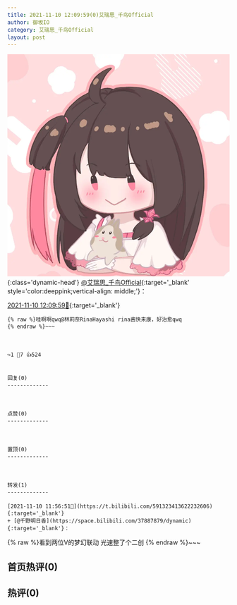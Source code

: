 ```yaml
---
title: 2021-11-10 12:09:59(0)艾瑞思_千鸟Official
author: 御坂IO
category: 艾瑞思_千鸟Official
layout: post
---
```


![img](/images/7e08840c56f251de28bdf766b647bd5fe9a5d50a.jpg){:class='dynamic-head'}
[@艾瑞思_千鸟Official](https://space.bilibili.com/1090010845/dynamic){:target='_blank' style='color:deeppink;vertical-align: middle;'}：

[2021-11-10 12:09:59🔗](https://t.bilibili.com/591326798052308900){:target='_blank'}

~~~
{% raw %}哇啊啊qwq@林莉奈RinaHayashi rina酱快来康，好治愈qwq
{% endraw %}~~~



↪️1 💬7 👍524


回复(0)
-------------



点赞(0)
-------------



置顶(0)
-------------



转发(1)
-------------

[2021-11-10 11:56:51🔗](https://t.bilibili.com/591323413622232606){:target='_blank'}
+ [@千野明日香](https://space.bilibili.com/37887879/dynamic){:target='_blank'}：
~~~
{% raw %}看到两位V的梦幻联动 光速整了个二创
{% endraw %}~~~






首页热评(0)
-------------



热评(0)
-------------



